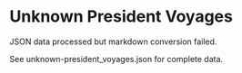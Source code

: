 # Unknown President Voyages

JSON data processed but markdown conversion failed.

See unknown-president_voyages.json for complete data.
